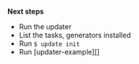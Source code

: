 **Next steps**

- Run the updater
- List the tasks, generators installed
- Run `$ update init`
- Run [updater-example][]

